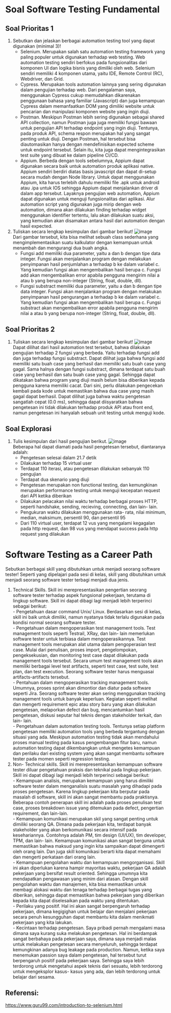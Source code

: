 # Soal Software Testing Fundamental
## Soal Prioritas 1
1. Sebutkan dan jelaskan berbagai automation testing tool yang dapat digunakan (minimal 3)!
    - Selenium. Merupakan salah satu automation testing framework yang paling populer untuk digunakan terhadap web testing. Web automation testing sendiri berfokus pada fungsionalitas dari komponen UI dan logika bisnis yang dimiliki oleh web. Selenium sendiri memiliki 4 komponen utama, yaitu IDE, Remote Control (RC), Webdriver, dan Grid. 
    - Cypress. Merupakan tools automation lainnya yang sering digunakan dalam pengujian terhadap web. Dari pengalaman saya, menggunakan Cypress cukup memudahkan dikarenakan penggunaan bahasa yang familiar (Javascript) dan juga kemampuan Cypress dalam memanfaatkan DOM yang dimiliki website untuk pencarian dan manipulasi komponen website yang ingin diuji. 
    - Postman. Meskipun Postman lebih sering digunakan sebagai shared API collection, namun Postman juga juga memiliki fungsi bawaan untuk pengujian API terhadap endpoint yang ingin diuji. Tentunya, pada produk API, schema respon merupakan hal yang sangat penting untuk diuji. Dengan Postman, hal tersebut bisa diautomasikan hanya dengan mendefinisikan expected scheme untuk endpoint tersebut. Selain itu, kita juga dapat mengintegrasikan test suite yang dibuat ke dalam pipeline CI/CD.
    - Appium. Berbeda dengan tools sebelumnya, Appium dapat digunakan secara baik untuk automation produk aplikasi native. Appium sendiri berdiri diatas basis javascript dan dapat di-setup secara mudah dengan Node library. Untuk dapat menggunakan Appium, kita harus terlebih dahulu memiliki file .apk untuk android atau .ipa untuk IOS sehingga Appium dapat menjalankan driver di dalam app tersebut. Layaknya pengujian web automation, Appium dapat digunakan untuk menguji fungsionalitas dari aplikasi. Alur automation script yang digunakan juga mirip dengan web automation, dimana akan dilakukan finding terhadap widget menggunakan identifier tertentu, lalu akan dilakukan suatu aksi, yang kemudian akan disamakan antara hasil dari automation dengan hasil expected.
2. Tuliskan secara lengkap kesimpulan dari gambar berikut!
![image](https://user-images.githubusercontent.com/70261732/219845752-d933d25b-9ad5-44b9-b834-6e9ca2cfb100.png)  
Dari gambar tersebut, kita bisa melihat sebuah class sederhana yang mengimplementasikan suatu kalkulator dengan kemampuan untuk menambah dan mengurangi dua buah angka. 
   - Fungsi add memiliki dua parameter, yaitu a dan b dengan tipe data integer. Fungsi akan menjalankan program dengan melakukan penyimpanan hasil penjumlahan a terhadap b ke dalam variabel c. Yang kemudian fungsi akan mengembalikan hasil berupa c. Fungsi add akan mengembalikan error apabila pengguna mengirim nilai a atau b yang berupa non-integer (String, float, double, dll).
   - Fungsi substract memiliki dua parameter, yaitu a dan b dengan tipe data integer. Fungsi akan menjalankan program dengan melakukan penyimpanan hasil pengurangan a terhadap b ke dalam variabel c. Yang kemudian fungsi akan mengembalikan hasil berupa c. Fungsi substract akan mengembalikan error apabila pengguna mengirim nilai a atau b yang berupa non-integer (String, float, double, dll).

## Soal Prioritas 2
1. Tuliskan secara lengkap kesimpulan dari gambar berikut!
![image](https://user-images.githubusercontent.com/70261732/219846169-f117b09e-dc7f-40ec-8f17-bef807bfc86c.png)  
Dapat dilihat dari hasil automation test tersebut, bahwa dilakukan pengujian terhadap 2 fungsi yang berbeda. Yaitu terhadap fungsi add dan juga terhadap fungsi substract. Dapat dilihat juga bahwa fungsi add memiliki satu buah case yang berhasil dan memiliki satu buah case yang gagal. Sama halnya dengan fungsi substract, dimana terdapat satu buah case yang berhasil dan satu buah case yang gagal. Sehingga dapat dikatakan bahwa program yang diuji masih belum bisa diberikan kepada pengguna karena memiliki cacat. Dari sini, perlu dilakukan pengecekan kembali pada kode untuk memastikan bahwa dua case yang masih gagal dapat berhasil. Dapat dilihat juga bahwa waktu pengetesan sangatlah cepat (0.0 ms), sehingga dapat diisyaratkan bahwa pengetesan ini tidak dilakukan terhadap produk API atau front end, namun pengetesan ini hanyalah sebuah unit testing untuk menguji kode. 
## Soal Explorasi
1. Tulis kesimpulan dari hasil pengujian berikut.
![image](https://user-images.githubusercontent.com/70261732/219846830-73e5d508-4759-4820-8bbd-4dff8f89c3a5.png)  
Beberapa hal dapat diamati pada hasil pengetesan tersebut, diantaranya adalah:
    - Pengetesan selesai dalam 21.7 detik
    - Dilakukan terhadap 15 virtual user
    - Terdapat 110 iterasi, atau pengetesan dilakukan sebanyak 110 pengujian
    - Terdapat dua skenario yang diuji
    - Pengetesan merupakan non functional testing, dan kemungkinan merupakan performance testing untuk menguji kecepatan request dari API ketika diberikan 
    - Dilakukan pelacakan nilai waktu terhadap berbagai proses HTTP, seperti handshake, sending, recieving, connecting, dan lain- lain.
    - Pengukuran waktu dilakukan menggunakan rata- rata, nilai minimum, median, maksimum, persentil 90, dan persentil 95
    - Dari 110 virtual user, terdapat 12 vus yang mengalami kegagalan pada http request, dan 98 vus yang mendapat success pada http request yang dilakukan
# Software Testing as a Career Path  

Sebutkan berbagai skill yang dibutuhkan untuk menjadi seorang software tester!
Seperti yang dipelajari pada sesi di kelas, skill yang dibutuhkan untuk menjadi seorang software tester terbagi menjadi dua jenis.  
1. Technical Skills. Skill ini merepresentasikan pengertian seorang software tester terhadap aspek fungsional pekerjaan, terutama di lingkup software. Skill ini dapat dibagi lagi menjadi lebih terperinci sebagai berikut:     
        - Pengetahuan dasar command Unix/ Linux. Berdasarkan sesi di kelas, skill ini baik untuk dimiliki, namun nyatanya tidak terlalu digunakan pada kondisi normal seorang software tester.   
        - Pengetahuan dalam mengoperasikan test management tools. Test management tools seperti Testrail, XRay, dan lain- lain memerlukan software tester untuk terbiasa dalam mengoperasikannya. Test management tools merupakan alat utama dalam pengoperasian test case. Mulai dari penulisan, proses import, pengelompokan, pengeksekusian, dan monitoring test case dapat dilakukan pada management tools tersebut. Secara umum test management tools akan memiliki berbagai level test artifacts, seperti test case, test suite, test plan, dan test execution. Seorang software tester harus menguasai artifacts-artifacts tersebut.  
        - Pentahuan dalam mengoperasikan tracking management tools. Umumnya, proses sprint akan dimontior dan diatur pada software seperti Jira. Seorang software tester akan sering menggunakan tracking management tools untuk banyak keperluan. Kegiatan seperti melihat dan mengerti requirement epic atau story baru yang akan dilakukan pengetesan, melaporkan defect dan bug, mencantumkan hasil pengetesan, diskusi seputar hal teknis dengan stakeholder terkait, dan lain- lain.  
        - Pengetahuan dalam automation testing tools. Tentunya setiap platform pengetesan memiliki automation tools yang berbeda tergantung dengan situasi yang ada. Meskipun automation testing tidak akan mendahului proses manual testing pada kasus pengembangan fitur baru, namun automation testing dapat dikembangkan untuk mengetes kemampuan dan perilaku dari existing system yang akan sangat membantu software tester pada momen seperti regression testing.   
2. Non- Technical skills. Skill ini merepresentasikan kemampuan software tester diluar pengetahuan praksis dan teknikal pada lingkup pekerjaan. Skill ini dapat dibagi lagi menjadi lebih terperinci sebagai berikut:  
        - Kemampuan analisis, merupakan kemampuan yang harus dimiliki software tester dalam menganalisis suatu masalah yang dihadapi pada proses pengetesan. Karena lingkup pekerjaan kita berputar pada masalah di software, skill ini akan sangat membantu pada praktisnya. Beberapa contoh penerapan skill ini adalah pada proses penulisan test case, proses breakdown issue yang ditemukan pada defect, pengertian requirement, dan lain-lain.   
        - Kemampuan komunikasi merupakan skil yang sangat penting untuk dimiliki seorang QA. Dimana pada pekerjaan kita, terdapat banyak stakeholder yang akan berkomunikasi secara intensif pada kesehariannya. Contohnya adalah PM, tim design (UI/UX), tim developer, TPM, dan lain- lain. Kemampuan komunikasi akan sangat berguna untuk memastikan bahwa maksud yang ingin kita sampaikan dapat dimengerti oleh orang lain. Dan juga skill komunikasi berarti kita dapat memahami dan mengerti perkataan dari orang lain.   
        - Kemampuan pengolahan waktu dan kemampuan mengorganisasi. Skill ini akan diperlukan karena hampir mayoritas waktu, pekerjaan QA adalah pekerjaan yang bersifat result oriented. Sehingga umumnya kita mendapatkan pengawasan yang minim dari atasan. Dengan skill pengolahan waktu dan manajemen, kita bisa memastikan untuk membagi alokasi waktu dan tenaga terhadap berbagai tugas yang diberikan, sehingga dapat memastikan bahwa pekerjaan yang diberikan kepada kita dapat diselesaikan pada waktu yang ditentukan.   
        - Perilaku yang positif. Hal ini akan sangat berpengaruh terhadap pekerjaan, dimana kegigighan untuk belajar dan menjalani pekerjaan secara penuh kesungguhan dapat membantu kita dalam menikmati pekerjaan yang kita lakukan.  
        - Kecintaan terhadap pengetesan. Saya pribadi pernah mengalami masa dimana saya kurang suka melakukan pengetesan. Hal ini berdampak sangat berbahaya pada pekerjaan saya, dimana saya menjadi malas untuk melakukan pengetesan secara menyeluruh, sehingga terdapat kemungkinan adanya bug leakage pada production. Namun, ketika saya menemukan passion saya dalam pengetesan, hal tersebut turut berpengaruh positif pada pekerjaan saya. Sehingga saya lebih terdorong untuk mengetahui aspek teknis dari sesuatu, lebih terdorong untuk mengeksplor kasus- kasus yang ada, dan lebih terdorong untuk belajar dari sesama.

## Referensi:
https://www.guru99.com/introduction-to-selenium.html
